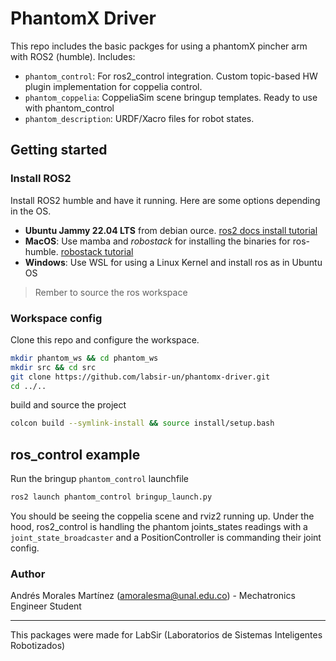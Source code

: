 # PhantomX Driver
This repo includes the basic packges for using a phantomX pincher arm with ROS2 (humble).
Includes: 
- `phantom_control`: For ros2_control integration. Custom topic-based HW plugin implementation for coppelia control. 
- `phantom_coppelia`: CoppeliaSim scene bringup templates. Ready to use with phantom_control
- `phantom_description`: URDF/Xacro files for robot states. 


## Getting started 
### Install ROS2
Install ROS2 humble and have it running. Here are some options depending in the OS. 
- **Ubuntu Jammy 22.04 LTS** from debian ource. [ros2 docs install tutorial](https://docs.ros.org/en/humble/Installation/Ubuntu-Install-Debs.html)
- **MacOS**: Use mamba and _robostack_ for installing the binaries for ros-humble. [robostack tutorial](https://robostack.github.io/GettingStarted.html)
- **Windows**: Use WSL for using a Linux Kernel and install ros as in Ubuntu OS

> Rember to source the ros workspace

### Workspace config
Clone this repo and configure the workspace.
```bash
mkdir phantom_ws && cd phantom_ws
mkdir src && cd src
git clone https://github.com/labsir-un/phantomx-driver.git
cd ../.. 
```
build and source the project 
```bash
colcon build --symlink-install && source install/setup.bash
```

## ros_control example 
Run the bringup `phantom_control` launchfile
```bash
ros2 launch phantom_control bringup_launch.py
```
You should be seeing the coppelia scene and rviz2 running up. Under the hood, ros2_control  is handling the phantom joints_states readings with a `joint_state_broadcaster` and a PositionController is commanding their joint config. 


### Author 
Andrés Morales Martínez (amoralesma@unal.edu.co) - Mechatronics Engineer Student 

---
This packages were made for LabSir (Laboratorios de Sistemas Inteligentes Robotizados) 
